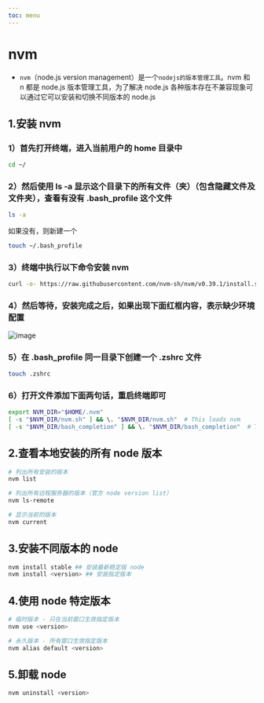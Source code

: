 ```yaml
---
toc: menu
---
```


# nvm

- `nvm`（node.js version management）是一个`nodejs的版本管理工具`。nvm 和 n 都是 node.js 版本管理工具，为了解决 node.js 各种版本存在不兼容现象可以通过它可以安装和切换不同版本的 node.js

## 1.安装 nvm

### 1）首先打开终端，进入当前用户的 home 目录中

```bash
cd ~/
```

### 2）然后使用 ls -a 显示这个目录下的所有文件（夹）（包含隐藏文件及文件夹），查看有没有 .bash_profile 这个文件

```bash
ls -a
```

如果没有，则新建一个

```bash
touch ~/.bash_profile
```

### 3）终端中执行以下命令安装 nvm

```bash
curl -o- https://raw.githubusercontent.com/nvm-sh/nvm/v0.39.1/install.sh | bash
```

### 4）然后等待，安装完成之后，如果出现下面红框内容，表示缺少环境配置

![image](images/engineering/8.png)

### 5）在 .bash_profile 同一目录下创建一个 .zshrc 文件

```bash
touch .zshrc
```

### 6）打开文件添加下面两句话，重启终端即可

```bash
export NVM_DIR="$HOME/.nvm"
[ -s "$NVM_DIR/nvm.sh" ] && \. "$NVM_DIR/nvm.sh"  # This loads nvm
[ -s "$NVM_DIR/bash_completion" ] && \. "$NVM_DIR/bash_completion"  # This loads nvm bash_completion
```

## 2.查看本地安装的所有 node 版本

```bash
# 列出所有安装的版本
nvm list

# 列出所有远程服务器的版本（官方 node version list）
nvm ls-remote

# 显示当前的版本
nvm current
```

## 3.安装不同版本的 node

```bash
nvm install stable ## 安装最新稳定版 node
nvm install <version> ## 安装指定版本
```

## 4.使用 node 特定版本

```bash
# 临时版本 - 只在当前窗口生效指定版本
nvm use <version>

# 永久版本 - 所有窗口生效指定版本
nvm alias default <version>
```

## 5.卸载 node

```bash
nvm uninstall <version>
```
